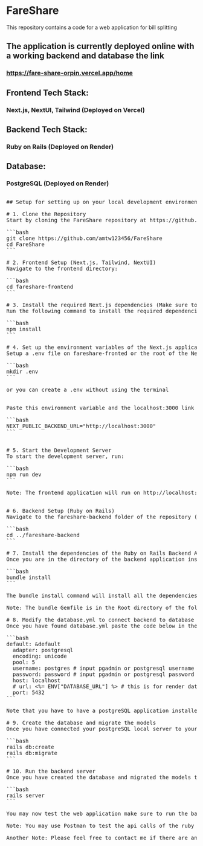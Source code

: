 # FareShare
This repository contains a code for a web application for bill splitting

## The application is currently deployed online with a working backend and database the link 
### https://fare-share-orpin.vercel.app/home

## Frontend Tech Stack:
### Next.js, NextUI, Tailwind (Deployed on Vercel)
## Backend Tech Stack:
### Ruby on Rails (Deployed on Render)
## Database:
### PostgreSQL (Deployed on Render)

<pre>
<pre>
## Setup for setting up on your local development environment

# 1. Clone the Repository
Start by cloning the FareShare repository at https://github.com/amtw123456/FareShare:

```bash
git clone https://github.com/amtw123456/FareShare
cd FareShare
```

# 2. Frontend Setup (Next.js, Tailwind, NextUI)
Navigate to the frontend directory:

```bash
cd fareshare-frontend
```

# 3. Install the required Next.js dependencies (Make sure to have Node installed)
Run the following command to install the required dependencies:

```bash
npm install
```

# 4. Set up the environment variables of the Next.js application
Setup a .env file on fareshare-fronted or the root of the Next.js application

```bash
mkdir .env
```

or you can create a .env without using the terminal


Paste this environment variable and the localhost:3000 link so that the Next.js application knows where the API will be coming from

```bash
NEXT_PUBLIC_BACKEND_URL="http://localhost:3000"
```


# 5. Start the Development Server
To start the development server, run:

```bash
npm run dev
```

Note: The frontend application will run on http://localhost:3001 (since I changed the port where the application will be accessible).


# 6. Backend Setup (Ruby on Rails)
Navigate to the fareshare-backend folder of the repository (Make sure you have installed all required programs and applications Ruby requires)

```bash
cd ../fareshare-backend
```

# 7. Install the dependencies of the Ruby on Rails Backend API application 
Once you are in the directory of the backend application installed the dependecies 

```bash
bundle install
```

The bundle install command will install all the dependencies found in the Gemfile such as JWT and Bcrypt

Note: The bundle Gemfile is in the Root directory of the folder of Ruby on Rails application

# 8. Modify the database.yml to connect backend to database its in "config/database.yml"
Once you have found database.yml paste the code below in the database.yml and set the username and password of your postgreSQL local server 

```bash
default: &default
  adapter: postgresql
  encoding: unicode
  pool: 5
  username: postgres # input pgadmin or postgresql username of server database
  password: password # input pgadmin or postgresql password of server database
  host: localhost
  # url: <%= ENV["DATABASE_URL"] %> # this is for render database used .env this is when we will use an online postgresql database
  port: 5432
```

Note that you have to have a postgreSQL application installed and PG admin to be able to connect to a local server of your postgreSQL database in your computer

# 9. Create the database and migrate the models
Once you have connected your postgreSQL local server to your ruby on rails application type the following commands to the root directory of your backend application

```bash
rails db:create
rails db:migrate
```

# 10. Run the backend server
Once you have created the database and migrated the models to your local postgresql server you may now run the server

```bash
rails server
```

You may now test the web application make sure to run the backend server and frontend application concurrently to be able to test the application properly

Note: You may use Postman to test the api calls of the ruby on rails application

Another Note: Please feel free to contact me if there are any questions and clarifications regarding the application and the setup




